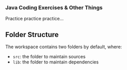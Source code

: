 ### Java Coding Exercises & Other Things

Practice practice practice...

## Folder Structure

The workspace contains two folders by default, where:

- `src`: the folder to maintain sources
- `lib`: the folder to maintain dependencies